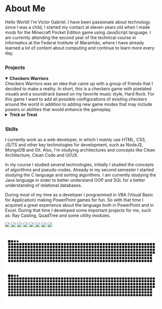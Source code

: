 # About Me
Hello World! I'm Victor Gabriel. I have been passionate about technology since I was a child, I started my contact at eleven years old when I made mods for the Minecraft Pocket Edition game using JavaScript language. I am currently attending the second year of the technical course in informatics at the Federal Institute of Maranhão, where I have already learned a lot of content about computing and continue to learn more every day.

##

### Projects

<details open>
  <summary><strong>Checkers Warriors</strong></summary>
  Checkers Warriors was an idea that came up with a group of friends that I decided to make a reality. In short, this is a checkers game with pixelated visuals and a soundtrack based on my favorite music style, Hard Rock. For this game I want to add all possible configurations of existing checkers around the world in addition to adding new game modes that may include powers or abilities that would enhance the gameplay.
</details>

<details>
  <summary><strong>Trick or Treat</strong></summary>
  Trick-or-Treat was a small project developed for my institute's Halloween event for a dynamic game, in which each person would have a single chance to randomly choose an option. In the case of the good option, the person would win some sweets, but in the case of the bad option, the person would pay a challenge chosen by the judge.
</details>

##

### Skills
I currently work as a web developer, in which I mainly use HTML, CSS, JS/TS and other key technologies for development, such as NodeJS, MongoDB and Git. Also, I'm studying architectures and concepts like Clean Architecture, Clean Code and UI/UX.

In my course I studied several technologies, initially I studied the concepts of algorithms and pseudo-codes. Already in my second semester I started studying the C language and sorting algorithms. I am currently studying the Java language in order to better understand OOP and SQL for a better understanding of relational databases.

During most of my time as a developer I programmed in VBA (Visual Basic for Application) making PowerPoint games for fun. So with that time I acquired a great experience about the language both in PowerPoint and in Excel. During that time I developed some important projects for me, such as: Ray Casting, QuadTree and some utility modules.

<div>
  <img src="https://img.shields.io/badge/HTML5-E34F26?style=for-the-badge&logo=html5&logoColor=white">
  <img src="https://img.shields.io/badge/CSS3-1572B6?style=for-the-badge&logo=css3&logoColor=white">
  <img src="https://img.shields.io/badge/JavaScript-323330?style=for-the-badge&logo=javascript&logoColor=F7DF1E">
  <img src="https://img.shields.io/badge/Node.js-43853D?style=for-the-badge&logo=node.js&logoColor=white">
  <img src="https://img.shields.io/badge/TypeScript-007ACC?style=for-the-badge&logo=typescript&logoColor=white">
  <img src="https://img.shields.io/badge/C-00599C?style=for-the-badge&logo=c&logoColor=white">
  <img src="https://img.shields.io/badge/VBA-217346?style=for-the-badge&logo=microsoft-excel&logoColor=white">
  <img src="https://img.shields.io/badge/Java-CA4245?style=for-the-badge&logo=openjdk&logoColor=white">
</div>
    
##

![github contribution grid snake animation](https://raw.githubusercontent.com/Victor101106/Victor101106/output/github-contribution-grid-snake-dark.svg#gh-dark-mode-only)
![github contribution grid snake animation](https://raw.githubusercontent.com/Victor101106/Victor101106/output/github-contribution-grid-snake.svg#gh-light-mode-only)
